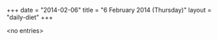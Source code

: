 +++
date = "2014-02-06"
title = "6 February 2014 (Thursday)"
layout = "daily-diet"
+++


\<no entries\>
